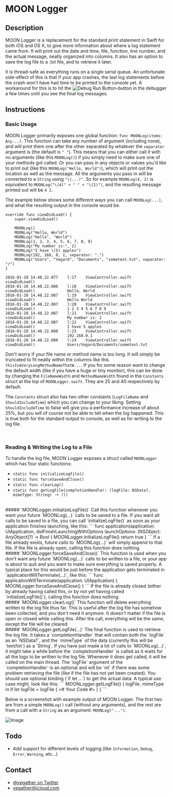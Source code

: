 # MOON Logger

## Description

MOON Logger is a replacement for the standard print statement in Swift for both iOS and OS X, to give more information about where a log statement came from. It will print out the date and time, file, function, line number, and the actual message, neatly organized into columns. It also has an option to save the log file to a .txt file, and to retrieve it later.

It is thread-safe as everything runs on a single serial queue. An unfortunate side-effect of this is that if your app crashes, the last log statements before the crash won't have had time to be printed to the console yet. A workaround for this is to hit the ![Debug Run Button](http://imgur.com/t5NmEEQ.png)-button in the debugger a few times until you see the final log messages.



## Instructions

### Basic Usage

MOON Logger primarily exposes one global function: `func MOONLog(items: Any...)`. This function can take any number of argument (including none), and will print them one after the other separated by whatever the `separator` argument is (the default is `" "`). This means that you can either call it with no arguments (like this `MOONLog()`) if you simply need to make sure one of your methods got called. Or you can pass in any objects or values you'd like to print out (like this `MOONLog("Hello, World")`), which will print out the location as well as the message. All the arguments you pass in will be converted to a `String` using `"\(...)"`. So for example `MOONLog(4, 2)` is equivalent to `MOONLog("\(4)" + " " + "\(2)")`, and the resulting message printed out will be `4 2`.

The example below shows some different ways you can call `MOONLog(...)`, and what the resulting output in the console would be.

```
override func viewDidLoad() {
    super.viewDidLoad()

    MOONLog()
    MOONLog("Hello, World")
    MOONLog("Hello", "World")
    MOONLog(1, 2, 3, 4, 5, 6, 7, 8, 9)
    MOONLog("My number is:", 2)
    MOONLog("I have \(5) apples")
    MOONLog(192, 168, 0, 1, separator: ".")
    MOONLog("Users", "Vegard", "Documents", "sometext.txt", separator: "/")
}
```

```
2016-01-28 14.48.22.077    l:17    ViewController.swift       viewDidLoad()              
2016-01-28 14.48.22.086    l:18    ViewController.swift       viewDidLoad()              Hello, World
2016-01-28 14.48.22.087    l:19    ViewController.swift       viewDidLoad()              Hello World
2016-01-28 14.48.22.087    l:20    ViewController.swift       viewDidLoad()              1 2 3 4 5 6 7 8 9
2016-01-28 14.48.22.087    l:21    ViewController.swift       viewDidLoad()              My number is: 2
2016-01-28 14.48.22.087    l:22    ViewController.swift       viewDidLoad()              I have 5 apples
2016-01-28 14.48.22.088    l:23    ViewController.swift       viewDidLoad()              192.168.0.1
2016-01-28 14.48.22.088    l:24    ViewController.swift       viewDidLoad()              Users/Vegard/Documents/sometext.txt
```
Don't worry if your file name or method name is too long. It will simply be truncated to fit neatly within the columns like this `thisIsAVeryLongMethodNameThatW...`. If you for some reason want to change the default width (like if you have a huge or tiny monitor), this can be done by changing the `FileNameWidth` and `MethodNameWidth` found in the `Constants` struct at the top of `MOONLogger.swift`. They are 25 and 40 respectively by default.

The `Constants` struct also has two other constants (`LogFileName` and `ShouldIncludeTime`) which you can change to your liking. Setting `ShouldIncludeTime` to false will give you a performance increase of about 25%, but you will of course not be able to tell when the log happened. This is true both for the standard output to console, as well as for writing to the log file. 

</br>

### Reading & Writing the Log to a File

To handle the log file, MOON Logger exposes a struct called `MOONLogger` which has four static functions:
- `static func initializeLogFile()`
- `static func forceSaveAndClose()`
- `static func clearLog()`
- `static func getLogFile(completionHandler: (logFile: NSData?, mimeType: String) -> ())`

</br>
##### `MOONLogger.initializeLogFile()`
Call this function whenever you want your future `MOONLog(...)` calls to be saved to a file. If you want all calls to be saved to a file, you can call `initializeLogFile()` as soon as your application finishes launching, like this:
```
func application(application: UIApplication, didFinishLaunchingWithOptions launchOptions: [NSObject: AnyObject]?) -> Bool {
    MOONLogger.initializeLogFile()
    return true
}
```
If a file already exists, future calls to `MOONLog(...)` will simply append to that file. If the file is already open, calling this function does nothing.

</br>
##### `MOONLogger.forceSaveAndClose()`
This function is used when you don't want any future `MOONLog(...)` calls to be written to a file, or your app is about to quit and you want to make sure everything is saved properly. A typical place for this would be just before the application gets terminated in `applicationWillTerminate(...)`, like this:
```
func applicationWillTerminate(application: UIApplication) {
	MOONLogger.forceSaveAndClose()
}
```
If the file is already closed (either by already having called this, or by not yet having called `initializeLogFile()`), calling this function does nothing.

</br>
##### `MOONLogger.clearLog()`
This function will delete everything written to the log file thus far. This is useful after the log file has somehow been collected, and you don't need it anymore. It doesn't matter if the file is open or closed while calling this. After the call, everything will be the same, except the file will be cleared.

</br>
##### `MOONLogger.getLogFile(...)`
The final function is used to retrieve the log file. It takes a `completionHandler` that will contain both the `logFile` as an `NSData?`, and the `mimeType` of the data (currently this will be `text/txt`) as a `String`. If you have just made a lot of calls to `MOONLog(...)`, it might take a while before the `completionHandler` is called as it waits for all the logs to be written to the log file. Whenever it does get called, it will be called on the main thread. The `logFile` argument of the `completionHandler` is an optional and will be `nil` if there was some problem retrieving the file (like if the file has not yet been created). You should use optional binding (`if let ...`) to get the actual data. A typical use case might, look like this:
```
MOONLogger.getLogFile() { logFile, mimeType in
	if let logFile = logFile {
		<# Your Code #>
	}
}
```

<br />

Below is a screenshot with example output of MOON Logger. The first two are from a simple `MOONLog()` call (without any arguments), and the rest are from a call with a `String` as an argument: `MOONLog("...")`.

![Image](http://imgur.com/qluneiY.png)


## Todo

- Add support for different levels of logging (like `Information`, `Debug`, `Error`, `Warning`, etc...)


## Contact

- [@vegather on Twitter](http://www.twitter.com/vegather)
- [vegather@icloud.com](mailto:vegather@icloud.com)
